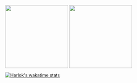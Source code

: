 <a>
  <img height=200 align="center" src="https://ruben1132-vercel.vercel.app/api?username=ruben1132&show_icons=true&bg_color=github_dark" />
</a>
<a>
  <img height=200 align="center" src="https://ruben1132-vercel.vercel.app/api/top-langs?username=ruben1132&bg_color=github_dark&hide_border=true&layout=compact&langs_count=10&card_width=320" />
</a>

[![Harlok's wakatime stats](https://github-readme-stats.vercel.app/api/wakatime?username=Ruben1132&bg_color=github_dark&hide_border=true)](https://github.com/ruben1132/github-readme-stats)

<picture>
  <source
    srcset="https://github-readme-stats.vercel.app/api?username=anuraghazra&show_icons=true&theme=dark"
    media="(prefers-color-scheme: dark)"
  />
  <source
    srcset="https://github-readme-stats.vercel.app/api?username=anuraghazra&show_icons=true"
    media="(prefers-color-scheme: light), (prefers-color-scheme: no-preference)"
  />
</picture>


<!--
**ruben1132/ruben1132** is a ✨ _special_ ✨ repository because its `README.md` (this file) appears on your GitHub profile.

Here are some ideas to get you started:

- 🔭 I’m currently working on ...
- 🌱 I’m currently learning ...
- 👯 I’m looking to collaborate on ...
- 🤔 I’m looking for help with ...
- 💬 Ask me about ...
- 📫 How to reach me: ...
- 😄 Pronouns: ...
- ⚡ Fun fact: ...
-->
